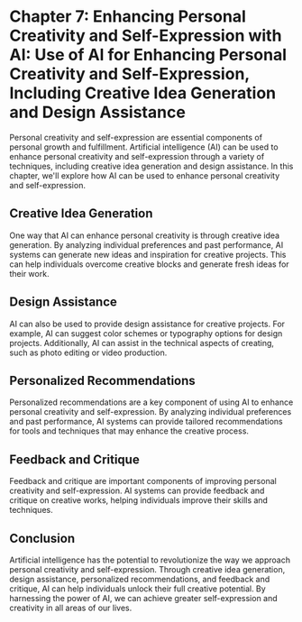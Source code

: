 Chapter 7: Enhancing Personal Creativity and Self-Expression with AI: Use of AI for Enhancing Personal Creativity and Self-Expression, Including Creative Idea Generation and Design Assistance
===============================================================================================================================================================================================

Personal creativity and self-expression are essential components of personal growth and fulfillment. Artificial intelligence (AI) can be used to enhance personal creativity and self-expression through a variety of techniques, including creative idea generation and design assistance. In this chapter, we'll explore how AI can be used to enhance personal creativity and self-expression.

Creative Idea Generation
------------------------

One way that AI can enhance personal creativity is through creative idea generation. By analyzing individual preferences and past performance, AI systems can generate new ideas and inspiration for creative projects. This can help individuals overcome creative blocks and generate fresh ideas for their work.

Design Assistance
-----------------

AI can also be used to provide design assistance for creative projects. For example, AI can suggest color schemes or typography options for design projects. Additionally, AI can assist in the technical aspects of creating, such as photo editing or video production.

Personalized Recommendations
----------------------------

Personalized recommendations are a key component of using AI to enhance personal creativity and self-expression. By analyzing individual preferences and past performance, AI systems can provide tailored recommendations for tools and techniques that may enhance the creative process.

Feedback and Critique
---------------------

Feedback and critique are important components of improving personal creativity and self-expression. AI systems can provide feedback and critique on creative works, helping individuals improve their skills and techniques.

Conclusion
----------

Artificial intelligence has the potential to revolutionize the way we approach personal creativity and self-expression. Through creative idea generation, design assistance, personalized recommendations, and feedback and critique, AI can help individuals unlock their full creative potential. By harnessing the power of AI, we can achieve greater self-expression and creativity in all areas of our lives.


